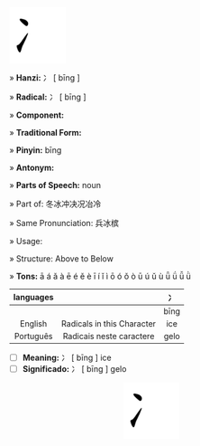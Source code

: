 <a href="https://zh.wikipedia.org/wiki/%E5%86%AB%E9%83%A8" target="blank"><img align="center" src="https://github.com/DeiseFreire/Chinese_dictionary/blob/main/Aprendendo%20chin%C3%AAs/Aprendendo%20chin%C3%AAs%201/Hanzi%20%E5%86%AB%20%5B%20b%C4%ABng%20%5D/%E5%86%AB%5Bb%C4%ABng%5D.gif" alt="" height="100" /></a> 

» **Hanzi:** 冫 [ bīng ]  

» **Radical:** 冫 [ bīng ]  

» **Component:**  

» **Traditional Form:** 

» **Pinyin:** bīng 

» **Antonym:** 

» **Parts of Speech:** noun

» Part of: 冬冰冲决况冶冷

» Same Pronunciation: 兵冰槟

» Usage:  

» Structure:  Above to Below


» **Tons:** ā á ǎ à ē é ě è ī í ǐ ì ō ó ǒ ò ū ú ǔ ù ǖ ǘ ǚ ǜ 	

| languages  |  | 冫 |
| :---: | :---: | :---: |
|  |  | bīng |
| English | Radicals in this Character | ice | 
| Português |Radicais neste caractere | gelo |

- [ ] **Meaning:** 冫 [ bīng ] ice
- [ ] **Significado:** 冫 [ bīng ] gelo

<p align="center">
<a href="https://zh.wikipedia.org/wiki/%E5%86%AB%E9%83%A8" target="blank"><img align="center" src="https://github.com/DeiseFreire/Chinese_dictionary/blob/main/Aprendendo%20chin%C3%AAs/Aprendendo%20chin%C3%AAs%201/Hanzi%20%E5%86%AB%20%5B%20b%C4%ABng%20%5D/%E5%86%AB%5Bb%C4%ABng%5D.gif" alt="" height="100" /></a> 
</p>
